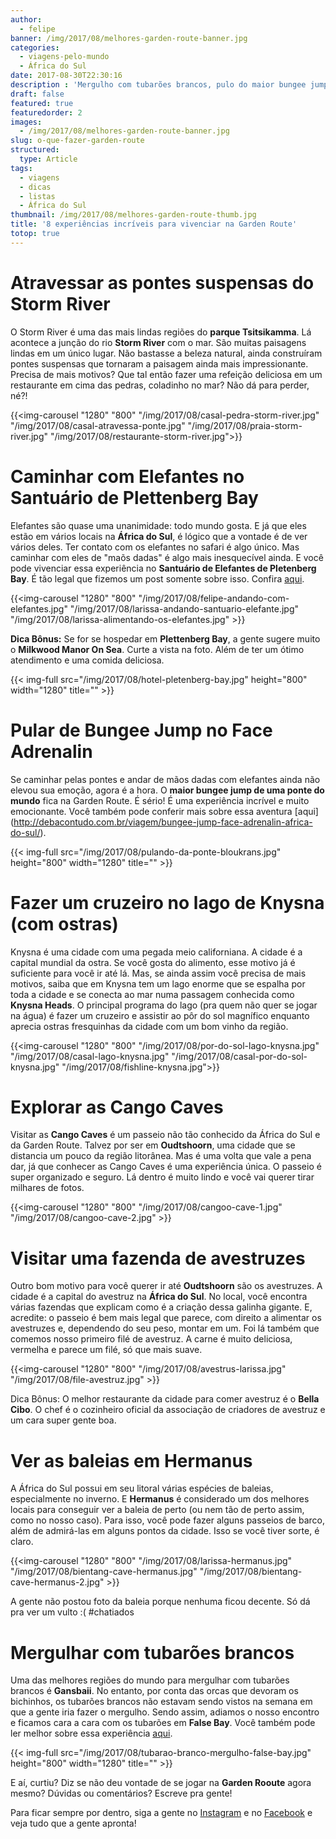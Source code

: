 ```yaml
---
author:
  - felipe
banner: /img/2017/08/melhores-garden-route-banner.jpg
categories:
  - viagens-pelo-mundo
  - África do Sul
date: 2017-08-30T22:30:16
description : 'Mergulho com tubarões brancos, pulo do maior bungee jump de ponte do mundo, visita à fazenda de avestruzes e caminhar de mãos dadas com elefantes são algumas das aventuras que a Garden Route oferece.'
draft: false
featured: true
featuredorder: 2
images:
  - /img/2017/08/melhores-garden-route-banner.jpg
slug: o-que-fazer-garden-route
structured:
  type: Article
tags:
  - viagens
  - dicas
  - listas
  - África do Sul
thumbnail: /img/2017/08/melhores-garden-route-thumb.jpg
title: '8 experiências incríveis para vivenciar na Garden Route'
totop: true
---
```


# Atravessar as pontes suspensas do Storm River
O Storm River é uma das mais lindas regiões do **parque Tsitsikamma**. Lá acontece a junção do rio **Storm River** com o mar. São muitas paisagens lindas em um único lugar. Não bastasse a beleza natural, ainda construíram pontes suspensas que tornaram a paisagem ainda mais impressionante. Precisa de mais motivos? Que tal então fazer uma refeição deliciosa em um restaurante em cima das pedras, coladinho no mar? Não dá para perder, né?!

{{<img-carousel "1280" "800" "/img/2017/08/casal-pedra-storm-river.jpg" "/img/2017/08/casal-atravessa-ponte.jpg" "/img/2017/08/praia-storm-river.jpg" "/img/2017/08/restaurante-storm-river.jpg">}}

# Caminhar com Elefantes no Santuário de Plettenberg Bay
Elefantes são quase uma unanimidade: todo mundo gosta. E já que eles estão em vários locais na **África do Sul**, é lógico que a vontade é de ver vários deles. Ter contato com os elefantes no safari é algo único. Mas caminhar com eles de "maõs dadas" é algo mais inesquecível ainda. E você pode vivenciar essa experiência no **Santuário de Elefantes de Pletenberg Bay**. É tão legal que fizemos um post somente sobre isso. Confira [aqui](http://debacontudo.com.br/viagem/conheca-melhor-o-santuario-de-elefantes-em-plettenberg-bay).

{{<img-carousel "1280" "800" "/img/2017/08/felipe-andando-com-elefantes.jpg" "/img/2017/08/larissa-andando-santuario-elefante.jpg" "/img/2017/08/larissa-alimentando-os-elefantes.jpg" >}}

**Dica Bônus:**  Se for se hospedar em **Plettenberg Bay**, a gente sugere muito o **Milkwood Manor On Sea**. Curte a vista na foto. Além de ter um ótimo atendimento e uma comida deliciosa.

{{< img-full src="/img/2017/08/hotel-pletenberg-bay.jpg"  height="800" width="1280" title="" >}}



# Pular de Bungee Jump no Face Adrenalin
Se caminhar pelas pontes e andar de mãos dadas com elefantes ainda não elevou sua emoção, agora é a hora. O **maior bungee jump de uma ponte do mundo** fica na Garden Route. É sério! É uma experiência incrível e muito emocionante. Você também pode conferir mais sobre essa aventura [aqui] (http://debacontudo.com.br/viagem/bungee-jump-face-adrenalin-africa-do-sul/).

{{< img-full src="/img/2017/08/pulando-da-ponte-bloukrans.jpg"  height="800" width="1280" title="" >}}

# Fazer um cruzeiro no lago de Knysna (com ostras)
Knysna é uma cidade com uma pegada meio californiana. A cidade é a capital mundial da ostra. Se você gosta do alimento, esse motivo já é suficiente para você ir até lá. Mas, se ainda assim você precisa de mais motivos, saiba que em Knysna tem um lago enorme que se espalha por toda a cidade e se conecta ao mar numa passagem conhecida como **Knysna Heads**. 
O principal programa do lago (pra quem não quer se jogar na água) é fazer um cruzeiro e assistir ao pôr do sol magnífico enquanto aprecia ostras fresquinhas da cidade com um bom vinho da região. 

{{<img-carousel "1280" "800" "/img/2017/08/por-do-sol-lago-knysna.jpg" "/img/2017/08/casal-lago-knysna.jpg" "/img/2017/08/casal-por-do-sol-knysna.jpg" "/img/2017/08/fishline-knysna.jpg">}}

# Explorar as Cango Caves
Visitar as **Cango Caves** é um passeio não tão conhecido da África do Sul e da Garden Route. Talvez por ser em **Oudtshoorn**, uma cidade que se distancia um pouco da região litorânea. Mas é uma volta que vale a pena dar, já que conhecer as Cango Caves é uma experiência única. O passeio é super organizado e seguro. Lá dentro é muito lindo e você vai querer tirar milhares de fotos. 

{{<img-carousel "1280" "800" "/img/2017/08/cangoo-cave-1.jpg"  "/img/2017/08/cangoo-cave-2.jpg" >}}

# Visitar uma fazenda de avestruzes
Outro bom motivo para você querer ir até **Oudtshoorn** são os avestruzes. A cidade é a capital do avestruz na **África do Sul**. No local, você encontra várias fazendas que explicam como é a criação dessa galinha gigante. E, acredite: o passeio é bem mais legal que parece, com direito a alimentar os avestruzes e, dependendo do seu peso, montar em um.  Foi lá também que comemos nosso primeiro filé de avestruz. A carne é muito deliciosa, vermelha e parece um filé, só que mais suave.

{{<img-carousel "1280" "800" "/img/2017/08/avestrus-larissa.jpg"  "/img/2017/08/file-avestruz.jpg" >}}

Dica Bônus: O melhor restaurante da cidade para comer avestruz é o **Bella Cibo**. O chef é o cozinheiro oficial da associação de criadores de avestruz e um cara super gente boa.

# Ver as baleias em Hermanus
A África do Sul possui em seu litoral várias espécies de baleias, especialmente no inverno. E **Hermanus** é considerado um dos melhores locais para conseguir ver a baleia de perto (ou nem tão de perto assim, como no nosso caso). Para isso, você pode fazer alguns passeios de barco, além de admirá-las em alguns pontos da cidade. Isso se você tiver sorte, é claro.

{{<img-carousel "1280" "800" "/img/2017/08/larissa-hermanus.jpg" "/img/2017/08/bientang-cave-hermanus.jpg" "/img/2017/08/bientang-cave-hermanus-2.jpg" >}}

A gente não postou foto da baleia porque nenhuma ficou decente. Só dá pra ver um vulto :( #chatiados

# Mergulhar com tubarões brancos
Uma das melhores regiões do mundo para mergulhar com tubarões brancos é **Gansbaii**. No entanto, por conta das orcas que devoram os bichinhos, os tubarões brancos não estavam sendo vistos na semana em que a gente iria fazer o mergulho. Sendo assim, adiamos o nosso encontro e ficamos cara a cara com os tubarões em **False Bay**. Você também pode ler melhor sobre essa experiência [aqui](http://debacontudo.com.br/viagem/mergulhando-tubarao-branco-africa-do-sul/).

{{< img-full src="/img/2017/08/tubarao-branco-mergulho-false-bay.jpg"  height="800" width="1280" title="" >}}

E aí, curtiu? Diz se não deu vontade de se jogar na **Garden Rooute** agora mesmo?
Dúvidas ou comentários? Escreve pra gente!

Para ficar sempre por dentro, siga a gente no [Instagram](https://www.instagram.com/casaldebacontudo/) e no [Facebook](https://www.facebook.com/debacontudo) e veja tudo que a gente apronta!
